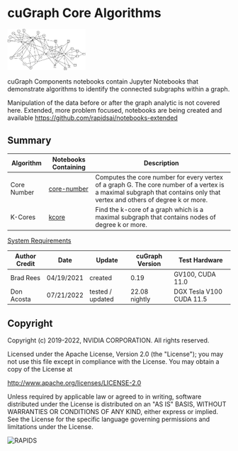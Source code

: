 
# cuGraph Core Algorithms

<img src="../../img/zachary_black_lines.png" width="35%"/>

cuGraph Components notebooks contain Jupyter Notebooks that demonstrate algorithms to identify the connected subgraphs within a graph.

Manipulation of the data before or after the graph analytic is not covered here.   Extended, more problem focused, notebooks are being created and available https://github.com/rapidsai/notebooks-extended

## Summary

|Algorithm          |Notebooks Containing                                                     |Description                                                  |
| --------------- | ------------------------------------------------------------ | ------------------------------------------------------------ |
|Core Number   | [core-number](Core-number.ipynb)   | Computes the core number for every vertex of a graph G. The core number of a vertex is a maximal subgraph that contains only that vertex and others of degree k or more. |
|K-Cores | [kcore](kcore.ipynb)               |Find the k-core of a graph which is a maximal subgraph that contains nodes of degree k or more.|

[System Requirements](../../README.md#requirements)

| Author Credit |    Date    |  Update          | cuGraph Version |  Test Hardware |
| --------------|------------|------------------|-----------------|----------------|
| Brad Rees     | 04/19/2021 | created          | 0.19            | GV100, CUDA 11.0
| Don Acosta    | 07/21/2022 | tested / updated | 22.08 nightly   | DGX Tesla V100 CUDA 11.5

## Copyright

Copyright (c) 2019-2022, NVIDIA CORPORATION.  All rights reserved.

Licensed under the Apache License, Version 2.0 (the "License");  you may not use this file except in compliance with the License.  You may obtain a copy of the License at

http://www.apache.org/licenses/LICENSE-2.0 

Unless required by applicable law or agreed to in writing, software distributed under the License is distributed on an "AS IS" BASIS, WITHOUT WARRANTIES OR CONDITIONS OF ANY KIND, either express or implied.  See the License for the specific language governing permissions and limitations under the License.

![RAPIDS](../../img/rapids_logo.png)
